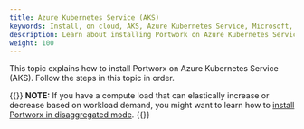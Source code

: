 ```yaml
---
title: Azure Kubernetes Service (AKS)
keywords: Install, on cloud, AKS, Azure Kubernetes Service, Microsoft, Kubernetes, k8s
description: Learn about installing Portwork on Azure Kubernetes Service.
weight: 100
---
```


This topic explains how to install Portworx on Azure Kubernetes Service (AKS). Follow the steps in this topic in order.

{{<info>}}
**NOTE:**  If you have a compute load that can elastically increase or decrease based on workload demand, you might want to learn how to [install Portworx in disaggregated mode](/install-portworx/disaggregated/).
{{</info>}}